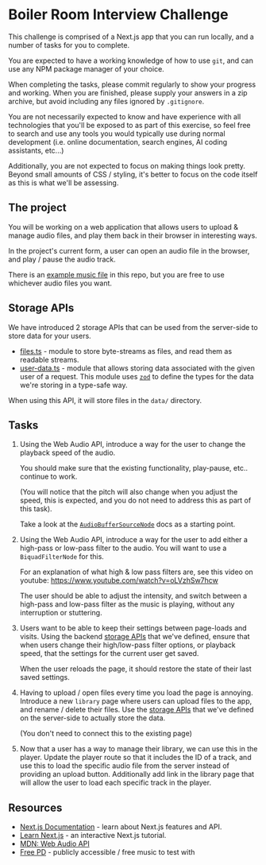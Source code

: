 # Boiler Room Interview Challenge

This challenge is comprised of a Next.js app that you can run locally,
and a number of tasks for you to complete.

You are expected to have a working knowledge of how to use `git`,
and can use any NPM package manager of your choice.

When completing the tasks,
please commit regularly to show your progress and working.
When you are finished, please supply your answers in a zip archive,
but avoid including any files ignored by `.gitignore`.

You are not necessarily expected to know and have experience
with all technologies that you'll be exposed to as part of this exercise,
so feel free to search and use any tools you would typically use
during normal development
(i.e. online documentation, search engines, AI coding assistants, etc...)

Additionally, you are not expected to focus on making things look pretty.
Beyond small amounts of CSS / styling,
it's better to focus on the code itself as this is what we'll be assessing.

## The project

You will be working on a web application that allows users to
upload & manage audio files,
and play them back in their browser in interesting ways.

In the project's current form,
a user can open an audio file in the browser,
and play / pause the audio track.

There is an [example music file](./example.mp3) in this repo,
but you are free to use whichever audio files you want.

## Storage APIs

We have introduced 2 storage APIs that can be used from the server-side to
store data for your users.

- [files.ts](./app/storage/files.ts) - module to store byte-streams as
  files, and read them as readable streams.
- [user-data.ts](./app/storage/user-data.ts) - module that allows storing data
  associated with the given user of a request.
  This module uses [`zod`](https://zod.dev/) to define the types for the data
  we're storing in a type-safe way.

When using this API,
it will store files in the `data/` directory.

## Tasks

1. Using the Web Audio API,
   introduce a way for the user to change the playback speed of the audio.

   You should make sure that the existing functionality,
   play-pause, etc.. continue to work.

   (You will notice that the pitch will also change when you adjust the speed,
   this is expected, and you do not need to address this as part of this task).

   Take a look at the
   [`AudioBufferSourceNode`](https://developer.mozilla.org/en-US/docs/Web/API/AudioBufferSourceNode) docs as a starting point.

2. Using the Web Audio API,
   introduce a way for the user to add either a high-pass or low-pass filter
   to the audio. You will want to use a `BiquadFilterNode` for this.

   For an explanation of what high & low pass filters are,
   see this video on youtube: <https://www.youtube.com/watch?v=oLVzhSw7hcw>

   The user should be able to adjust the intensity,
   and switch between a high-pass and low-pass filter as the music is playing,
   without any interruption or stuttering.

3. Users want to be able to keep their settings between page-loads and visits.
   Using the backend [storage APIs](#storage-apis) that we've defined,
   ensure that when users change their high/low-pass filter options,
   or playback speed,
   that the settings for the current user get saved.

   When the user reloads the page,
   it should restore the state of their last saved settings.

4. Having to upload / open files every time you load the page is annoying.
   Introduce a new `library` page where users can upload files to the app,
   and rename / delete their files.
   Use the [storage APIs](#storage-apis) that we've defined
   on the server-side to actually store the data.

   (You don't need to connect this to the existing page)

5. Now that a user has a way to manage their library,
   we can use this in the player.
   Update the player route so that it includes the ID of a track,
   and use this to load the specific audio file from the server
   instead of providing an upload button.
   Additionally add link in the library page that will allow the user to load
   each specific track in the player.

## Resources

- [Next.js Documentation](https://nextjs.org/docs) - learn about Next.js features and API.
- [Learn Next.js](https://nextjs.org/learn) - an interactive Next.js tutorial.
- [MDN: Web Audio API](https://developer.mozilla.org/en-US/docs/Web/API/Web_Audio_API)
- [Free PD](https://freepd.com/) - publicly accessible / free music to test with

